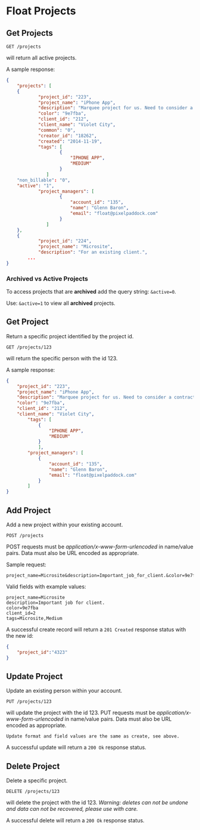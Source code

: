 Float Projects
==============


Get Projects
------------

	GET /projects
will return all active projects.

    
A sample response:
```json
{
	"projects": [
	{
            "project_id": "223",
            "project_name": "iPhone App",
            "description": "Marquee project for us. Need to consider a contractor with app dev skills.",
            "color": "9e7fba",
            "client_id": "212",
            "client_name": "Violet City",
            "common": "0",
            "creator_id": "18262",
            "created": "2014-11-19",
            "tags": [
		        	{        
                        "IPHONE APP",
                        "MEDIUM"
                	}
		       ]
	"non_billable": "0",
	"active": "1",
            "project_managers": [
                    {
                        "account_id": "135",
                        "name": "Glenn Baron",
                        "email": "float@pixelpaddock.com"
                  	}
		       ]
	},
	{		       
            "project_id": "224",
            "project_name": "Microsite",
            "description": "For an existing client.",	
		...
}
```

<h3>Archived vs Active Projects</h3>

To access projects that are **archived** add the query string: `&active=0`.

Use: `&active=1` to view all **archived** projects.

Get Project
-----------

Return a specific project identified by the project id.

	GET /projects/123
will return the specific person with the id 123.
    
A sample response:

```json
{
    "project_id": "223",
    "project_name": "iPhone App",
    "description": "Marquee project for us. Need to consider a contractor with app dev skills.",
    "color": "9e7fba",
    "client_id": "212",
    "client_name": "Violet City",
        "tags": [
	        {        
                "IPHONE APP",
                "MEDIUM"
        	}
	        ],
        "project_managers": [
            {
                "account_id": "135",
                "name": "Glenn Baron",
                "email": "float@pixelpaddock.com"
          	}
	    ]
}
```

Add Project
-------------

Add a new project within your existing account.

    POST /projects
POST requests must be _application/x-www-form-urlencoded_ in name/value pairs. Data must also be URL encoded as appropriate.

Sample request:

	project_name=Microsite&description=Important_job_for_client.&color=9e7fba

Valid fields with example values:

    project_name=Microsite
    description=Important job for client.
    color=9e7fba
    client_id=2
    tags=Microsite,Medium

A successful create record will return a `201 Created` response status with the new id:

```json
{
	"project_id":"4323"
}
```

Update Project
--------------

Update an existing person within your account.

    PUT /projects/123
will update the project with the id 123.
PUT requests must be _application/x-www-form-urlencoded_ in name/value pairs. Data must also be URL encoded as appropriate.

	Update format and field values are the same as create, see above.

A successful update will return a `200 Ok` response status.

Delete Project
--------------

Delete a specific project.

    DELETE /projects/123
will delete the project with the id 123. _Warning: deletes can not be undone and data can not be recovered, please use with care._
    
A successful delete will return a `200 Ok` response status.
